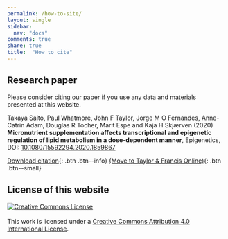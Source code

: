 ```yaml
---
permalink: /how-to-site/
layout: single
sidebar:
  nav: "docs"
comments: true
share: true
title:  "How to cite"
---
```


## Research paper

Please consider citing our paper if you use any data and materials presented at this website.

<p class="notice--info">
Takaya Saito, Paul Whatmore, John F Taylor, Jorge M O Fernandes, Anne-Catrin Adam,
Douglas R Tocher, Marit Espe and Kaja H Skjærven (2020)
<br />
<strong>Micronutrient supplementation affects transcriptional and epigenetic regulation of lipid metabolism in a dose-dependent manner</strong>, Epigenetics,
<br />
DOI: <a href="https://doi.org/10.1080/15592294.2020.1859867">10.1080/15592294.2020.1859867</a>
</p>


[Download citation](https://www.tandfonline.com/action/showCitFormats?doi=10.1080%2F15592294.2020.1859867){: .btn .btn--info} [(Move to Taylor & Francis Online)](https://www.tandfonline.com/action/showCitFormats?doi=10.1080%2F15592294.2020.1859867){: .btn .btn--small}

## License of this website
<p class="notice--info">
<a rel="license" href="http://creativecommons.org/licenses/by/4.0/"><img alt="Creative Commons License" style="border-width:0" src="https://i.creativecommons.org/l/by/4.0/88x31.png" /></a><br /><br />This work is licensed under a <a rel="license" href="http://creativecommons.org/licenses/by/4.0/">Creative Commons Attribution 4.0 International License</a>.
</p>
